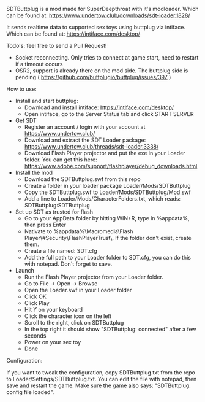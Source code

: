 SDTButtplug is a mod made for SuperDeepthroat with it's modloader. Which can be found at: https://www.undertow.club/downloads/sdt-loader.1828/

It sends realtime data to supported sex toys using buttplug via intiface. Which can be found at: https://intiface.com/desktop/

Todo's: feel free to send a Pull Request!
 - Socket reconnecting. Only tries to connect at game start, need to restart if a timeout occurs
 - OSR2, support is already there on the mod side. The buttplug side is pending ( https://github.com/buttplugio/buttplug/issues/397 )
 
How to use:
 - Install and start buttplug:
	- Download and install intiface: https://intiface.com/desktop/
	- Open intiface, go to the Server Status tab and click START SERVER
 - Get SDT
	- Register an account / login with your account at https://www.undertow.club/
	- Download and extract the SDT Loader package: https://www.undertow.club/threads/sdt-loader.3338/
	- Download Flash Player projector and put the exe in your Loader folder. You can get this here: https://www.adobe.com/support/flashplayer/debug_downloads.html
 - Install the mod
	 - Download the SDTButtplug.swf from this repo
	 - Create a folder in your loader package Loader/Mods/SDTButtplug
	 - Copy the SDTButtplug.swf to Loader/Mods/SDTButtplug/Mod.swf
	 - Add a line to Loader/Mods/CharacterFolders.txt, which reads: SDTButtplug:SDTButtplug
 - Set up SDT as trusted for flash
	- Go to your AppData folder by hitting WIN+R, type in %appdata%, then press Enter
	- Nativate to %appdata%\\Macromedia\\Flash Player\\#Security\FlashPlayerTrust\\. If the folder don't exist, create them.
	- Create a file named: SDT.cfg
	- Add the full path to your Loader folder to SDT.cfg, you can do this with notepad. Don't forget to save.
 - Launch
    - Run the Flash Player projector from your Loader folder.
	- Go to File -> Open -> Browse
	- Open the Loader.swf in your Loader folder
	- Click OK
	- Click Play
	- Hit Y on your keyboard
	- Click the character icon on the left
	- Scroll to the right, click on SDTButtplug
	- In the top right it should show "SDTButtplug: connected" after a few seconds
	- Power on your sex toy
	- Done
	
Configuration:

If you want to tweak the configuration, copy SDTButtplug.txt from the repo to Loader/Settings/SDTButtplug.txt. You can edit the file with notepad, then save and restart the game.
Make sure the game also says: "SDTButtplug: config file loaded".
